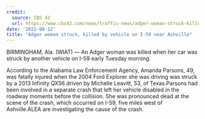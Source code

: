 ```yaml
---
credit:
  source: CBS 42
  url: https://www.cbs42.com/news/traffic-news/adger-woman-struck-killed-by-vehicle-on-i-59-near-ashville/
date: '2021-08-12'
title: "Adger woman struck, killed by vehicle on I-59 near Ashville"
---
```

BIRMINGHAM, Ala. (WIAT) — An Adger woman was killed when her car was struck by another vehicle on I-59 early Tuesday morning.

According to the Alabama Law Enforcement Agency, Amanda Parsons, 49, was fatally injured when the 2004 Ford Explorer she was driving was struck by a 2013 Infinity QX56 driven by Michelle Leavitt, 53, of Texas.Parsons had been involved in a separate crash that left her vehicle disabled in the roadway moments before the collision. She was pronounced dead at the scene of the crash, which occurred on I-59, five miles west of Ashville.ALEA are investigating the cause of the crash.
